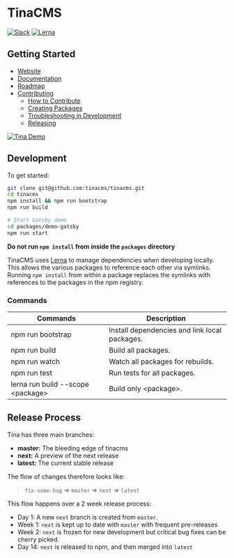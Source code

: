# TinaCMS

[![Slack](https://img.shields.io/badge/slack-tinacms-blue.svg?logo=slack)](https://tinacms.slack.com)
[![Lerna](https://img.shields.io/badge/maintained%20with-lerna-cc00ff.svg)](https://lerna.js.org/)

## Getting Started

- [Website](https://tinacms.org/)
- [Documentation](https://tinacms.org/docs/)
- [Roadmap](./ROADMAP.md)
- [Contributing](./CONTRIBUTING.md)
  - [How to Contribute](./CONTRIBUTING.md#How-to-Contribute)
  - [Creating Packages](./CONTRIBUTING.md#Creating-Packages)
  - [Troubleshooting in Development](./CONTRIBUTING.md#Troubleshooting-in-Development)
  - [Releasing](./CONTRIBUTING.md#Releasing)

[![Tina Demo](https://res.cloudinary.com/forestry-demo/video/upload/du_16,w_700,e_loop/v1571159974/tina-hero-demo.gif)](https://tinacms.org/)

## Development

To get started:

```bash
git clone git@github.com:tinacms/tinacms.git
cd tinacms
npm install && npm run bootstrap
npm run build

# Start Gatsby demo
cd packages/demo-gatsby
npm run start
```

**Do not run `npm install` from inside the `packages` directory**

TinaCMS uses [Lerna](https://lerna.js.org/) to manage dependencies when developing locally. This allows the various packages to reference each other via symlinks. Running `npm install` from within a package replaces the symlinks with references to the packages in the npm registry.

### Commands

| Commands                           | Description                                   |
| ---------------------------------- | --------------------------------------------- |
| npm run bootstrap                  | Install dependencies and link local packages. |
| npm run build                      | Build all packages.                           |
| npm run watch                      | Watch all packages for rebuilds.              |
| npm run test                       | Run tests for all packages.                   |
| lerna run build --scope \<package> | Build only \<package>.                        |

## Release Process

Tina has three main branches:

- **master:** The bleeding edge of tinacms
- **next:** A preview of the next release
- **latest:** The current stable release

The flow of changes therefore looks like:

> `fix-some-bug` => `master` => `next` => `latest`

This flow happens over a 2 week release process:

- Day 1: A new `next` branch is created from `master`.
- Week 1: `next` is kept up to date with `master` with frequent pre-releases
- Week 2: `next` is frozen for new development but critical bug fixes can be cherry picked.
- Day 14: `next` is released to npm, and then merged into `latest`
